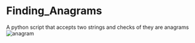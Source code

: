 # Finding_Anagrams
A python script that accepts two strings and checks of they are anagrams 
![anagram](https://user-images.githubusercontent.com/34977309/170470889-8f6f4bb1-cf5d-4c49-b18c-9a3d5cfa300a.png)
